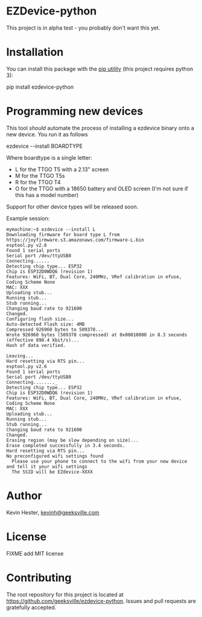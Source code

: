 # EZDevice-python

This project is in alpha test - you probably don't want this yet.

# Installation

You can install this package with the [pip utility](https://pypi.org/project/ezdevice/) (this project requires python 3):

pip install ezdevice-python

# Programming new devices

This tool _should_ automate the process of installing a ezdevice binary onto a new device. You run it as follows

ezdevice --install BOARDTYPE

Where boardtype is a single letter:

- L for the TTGO T5 with a 2.13" screen
- M for the TTGO T5s
- R for the TTGO T4
- O for the TTGO with a 18650 battery and OLED screen (I'm not sure if this has a model number)

Support for other device types will be released soon.

Example session:

```
mymachine:~$ ezdevice --install L
Downloading firmware for board type L from https://joyfirmware.s3.amazonaws.com/firmware-L.bin
esptool.py v2.6
Found 1 serial ports
Serial port /dev/ttyUSB0
Connecting......
Detecting chip type... ESP32
Chip is ESP32D0WDQ6 (revision 1)
Features: WiFi, BT, Dual Core, 240MHz, VRef calibration in efuse, Coding Scheme None
MAC: XXX
Uploading stub...
Running stub...
Stub running...
Changing baud rate to 921600
Changed.
Configuring flash size...
Auto-detected Flash size: 4MB
Compressed 926960 bytes to 509378...
Wrote 926960 bytes (509378 compressed) at 0x00010000 in 8.3 seconds (effective 898.4 kbit/s)...
Hash of data verified.

Leaving...
Hard resetting via RTS pin...
esptool.py v2.6
Found 1 serial ports
Serial port /dev/ttyUSB0
Connecting........_
Detecting chip type... ESP32
Chip is ESP32D0WDQ6 (revision 1)
Features: WiFi, BT, Dual Core, 240MHz, VRef calibration in efuse, Coding Scheme None
MAC: XXX
Uploading stub...
Running stub...
Stub running...
Changing baud rate to 921600
Changed.
Erasing region (may be slow depending on size)...
Erase completed successfully in 3.4 seconds.
Hard resetting via RTS pin...
No preconfigured wifi settings found
  Please use your phone to connect to the wifi from your new device and tell it your wifi settings
  The SSID will be EZdevice-XXXX
```

# Author

Kevin Hester, kevinh@geeksville.com

# License

FIXME add MIT license

# Contributing

The root repository for this project is located at https://github.com/geeksville/ezdevice-python. Issues and pull requests are gratefully accepted.
